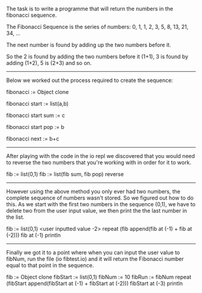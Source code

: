 The task is to write a programme that will return the numbers in the fibonacci sequence.

The Fibonacci Sequence is the series of numbers: 0, 1, 1, 2, 3, 5, 8, 13, 21, 34, ...

The next number is found by adding up the two numbers before it.

So the 2 is found by adding the two numbers before it (1+1), 3 is found by adding (1+2), 5 is (2+3) and so on.

----------------------------------------

Below we worked out the process required to create the sequence:

fibonacci := Object clone

fibonacci start := list(a,b)

fibonacci start sum := c

fibonacci start	pop := b

fibonacci next := b+c	

-----------------------------------------

After playing with the code in the io repl we discovered that you would need to reverse the two numbers that you're working with in order for it to work. 

fib := list(0,1)
fib := list(fib sum, fib pop) reverse

-----------------------------------------

However using the above method you only ever had two numbers, the complete sequence of numbers wasn't stored. So we figured out how to do this. As we start with the first two numbers in the sequence (0,1), we have to delete two from the user input value, we then print the the last number in the list. 


fib := list(0,1)
<user inputted value -2> repeat (fib append(fib at (-1) + fib at (-2))) fib at (-1) println

-----------------------------------------

Finally we got it to a point where when you can input the user value to fibNum, run the file (io fibtest.io) and it will return the Fibonacci number equal to that point in the sequence. 

fib := Object clone
fibStart := list(0,1) 
fibNum := 10
fibRun := fibNum repeat (fibStart append(fibStart at (-1) + fibStart at (-2))) fibStart at (-3) println
